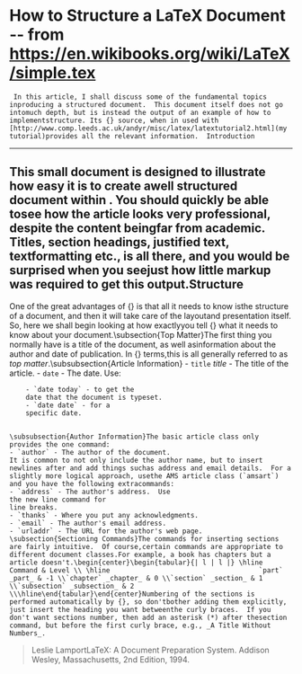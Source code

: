 How to Structure a LaTeX Document -- from https://en.wikibooks.org/wiki/LaTeX/simple.tex
===========
     In this article, I shall discuss some of the fundamental topics inproducing a structured document.  This document itself does not go intomuch depth, but is instead the output of an example of how to implementstructure. Its {} source, when in used with [http://www.comp.leeds.ac.uk/andyr/misc/latex/latextutorial2.html](my tutorial)provides all the relevant information.  Introduction
-----------
This small document is designed to illustrate how easy it is to create awell structured document within .  You should quickly be able tosee how the article looks very professional, despite the content beingfar from academic.  Titles, section headings, justified text, textformatting etc., is all there, and you would be surprised when you seejust how little markup was required to get this output.Structure
-----------
One of the great advantages of {} is that all it needs to know isthe structure of a document, and then it will take care of the layoutand presentation itself.  So, here we shall begin looking at how exactlyyou tell {} what it needs to know about your document.\subsection{Top Matter}The first thing you normally have is a title of the document, as well asinformation about the author and date of publication.  In {} terms,this is all generally referred to as _top matter_.\subsubsection{Article Information}
	- `title` _title_ - The title of the article.
	- `date` - The date. Use:
	
		- `date today` - to get the
		date that the document is typeset.
		- `date date` - for a  
		specific date.
		
		
	\subsubsection{Author Information}The basic article class only provides the one command:
	- `author` - The author of the document.
	It is common to not only include the author name, but to insert newlines after and add things suchas address and email details.  For a slightly more logical approach, usethe AMS article class (`amsart`) and you have the following extracommands:
	- `address` - The author's address.  Use
	the new line command for
	line breaks.
	- `thanks` - Where you put any acknowledgments.
	- `email` - The author's email address.
	- `urladdr` - The URL for the author's web page.
	\subsection{Sectioning Commands}The commands for inserting sections are fairly intuitive.  Of course,certain commands are appropriate to different document classes.For example, a book has chapters but a article doesn't.\begin{center}\begin{tabular}{| l | l |} \hline  Command & Level \\ \hline                                     `part` _part_ & -1 \\`chapter` _chapter_ & 0 \\`section` _section_ & 1 \\`subsection` _subsection_ & 2 \\\hline\end{tabular}\end{center}Numbering of the sections is performed automatically by {}, so don'tbother adding them explicitly, just insert the heading you want betweenthe curly braces.  If you don't want sections number, then add an asterisk (*) after thesection command, but before the first curly brace, e.g., _A Title Without Numbers_.
> Leslie LamportLaTeX: A Document Preparation System.  Addison Wesley, Massachusetts,  2nd Edition,  1994.
   